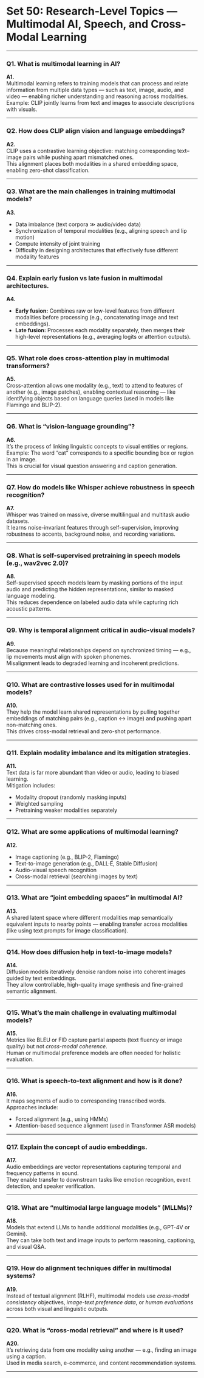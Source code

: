 # **Set 50: Research-Level Topics — Multimodal AI, Speech, and Cross-Modal Learning**

---

### **Q1. What is multimodal learning in AI?**
**A1.**  
Multimodal learning refers to training models that can process and relate information from multiple data types — such as text, image, audio, and video — enabling richer understanding and reasoning across modalities.  
Example: CLIP jointly learns from text and images to associate descriptions with visuals.

---

### **Q2. How does CLIP align vision and language embeddings?**
**A2.**  
CLIP uses a contrastive learning objective: matching corresponding text–image pairs while pushing apart mismatched ones.  
This alignment places both modalities in a shared embedding space, enabling zero-shot classification.

---

### **Q3. What are the main challenges in training multimodal models?**
**A3.**  
- Data imbalance (text corpora ≫ audio/video data)  
- Synchronization of temporal modalities (e.g., aligning speech and lip motion)  
- Compute intensity of joint training  
- Difficulty in designing architectures that effectively fuse different modality features

---

### **Q4. Explain early fusion vs late fusion in multimodal architectures.**
**A4.**  
- **Early fusion:** Combines raw or low-level features from different modalities before processing (e.g., concatenating image and text embeddings).  
- **Late fusion:** Processes each modality separately, then merges their high-level representations (e.g., averaging logits or attention outputs).

---

### **Q5. What role does cross-attention play in multimodal transformers?**
**A5.**  
Cross-attention allows one modality (e.g., text) to attend to features of another (e.g., image patches), enabling contextual reasoning — like identifying objects based on language queries (used in models like Flamingo and BLIP-2).

---

### **Q6. What is “vision-language grounding”?**
**A6.**  
It’s the process of linking linguistic concepts to visual entities or regions.  
Example: The word “cat” corresponds to a specific bounding box or region in an image.  
This is crucial for visual question answering and caption generation.

---

### **Q7. How do models like Whisper achieve robustness in speech recognition?**
**A7.**  
Whisper was trained on massive, diverse multilingual and multitask audio datasets.  
It learns noise-invariant features through self-supervision, improving robustness to accents, background noise, and recording variations.

---

### **Q8. What is self-supervised pretraining in speech models (e.g., wav2vec 2.0)?**
**A8.**  
Self-supervised speech models learn by masking portions of the input audio and predicting the hidden representations, similar to masked language modeling.  
This reduces dependence on labeled audio data while capturing rich acoustic patterns.

---

### **Q9. Why is temporal alignment critical in audio-visual models?**
**A9.**  
Because meaningful relationships depend on synchronized timing — e.g., lip movements must align with spoken phonemes.  
Misalignment leads to degraded learning and incoherent predictions.

---

### **Q10. What are contrastive losses used for in multimodal models?**
**A10.**  
They help the model learn shared representations by pulling together embeddings of matching pairs (e.g., caption ↔ image) and pushing apart non-matching ones.  
This drives cross-modal retrieval and zero-shot performance.

---

### **Q11. Explain modality imbalance and its mitigation strategies.**
**A11.**  
Text data is far more abundant than video or audio, leading to biased learning.  
Mitigation includes:  
- Modality dropout (randomly masking inputs)  
- Weighted sampling  
- Pretraining weaker modalities separately

---

### **Q12. What are some applications of multimodal learning?**
**A12.**  
- Image captioning (e.g., BLIP-2, Flamingo)  
- Text-to-image generation (e.g., DALL·E, Stable Diffusion)  
- Audio-visual speech recognition  
- Cross-modal retrieval (searching images by text)

---

### **Q13. What are “joint embedding spaces” in multimodal AI?**
**A13.**  
A shared latent space where different modalities map semantically equivalent inputs to nearby points — enabling transfer across modalities (like using text prompts for image classification).

---

### **Q14. How does diffusion help in text-to-image models?**
**A14.**  
Diffusion models iteratively denoise random noise into coherent images guided by text embeddings.  
They allow controllable, high-quality image synthesis and fine-grained semantic alignment.

---

### **Q15. What’s the main challenge in evaluating multimodal models?**
**A15.**  
Metrics like BLEU or FID capture partial aspects (text fluency or image quality) but not *cross-modal coherence*.  
Human or multimodal preference models are often needed for holistic evaluation.

---

### **Q16. What is speech-to-text alignment and how is it done?**
**A16.**  
It maps segments of audio to corresponding transcribed words.  
Approaches include:  
- Forced alignment (e.g., using HMMs)  
- Attention-based sequence alignment (used in Transformer ASR models)

---

### **Q17. Explain the concept of audio embeddings.**
**A17.**  
Audio embeddings are vector representations capturing temporal and frequency patterns in sound.  
They enable transfer to downstream tasks like emotion recognition, event detection, and speaker verification.

---

### **Q18. What are “multimodal large language models” (MLLMs)?**
**A18.**  
Models that extend LLMs to handle additional modalities (e.g., GPT-4V or Gemini).  
They can take both text and image inputs to perform reasoning, captioning, and visual Q&A.

---

### **Q19. How do alignment techniques differ in multimodal systems?**
**A19.**  
Instead of textual alignment (RLHF), multimodal models use *cross-modal consistency* objectives, *image-text preference data*, or *human evaluations* across both visual and linguistic outputs.

---

### **Q20. What is “cross-modal retrieval” and where is it used?**
**A20.**  
It’s retrieving data from one modality using another — e.g., finding an image using a caption.  
Used in media search, e-commerce, and content recommendation systems.

---
